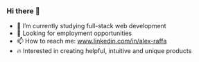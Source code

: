 ### Hi there 👋

<!--
**araff-16/araff-16** is a ✨ _special_ ✨ repository because its `README.md` (this file) appears on your GitHub profile.

Here are some ideas to get you started:
-->

- 📖 I’m currently studying full-stack web development
- 💼 Looking for employment opportunities
- 📫 How to reach me: www.linkedin.com/in/alex-raffa
- 🔥 Interested in creating helpful, intuitive and unique products

